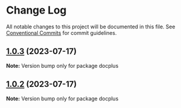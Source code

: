 # Change Log

All notable changes to this project will be documented in this file.
See [Conventional Commits](https://conventionalcommits.org) for commit guidelines.

## [1.0.3](https://github.com/HMarzban/extension-hyperlink/compare/v1.0.1...v1.0.3) (2023-07-17)

**Note:** Version bump only for package docplus





## [1.0.2](https://github.com/HMarzban/extension-hyperlink/compare/v1.0.1...v1.0.2) (2023-07-17)

**Note:** Version bump only for package docplus
